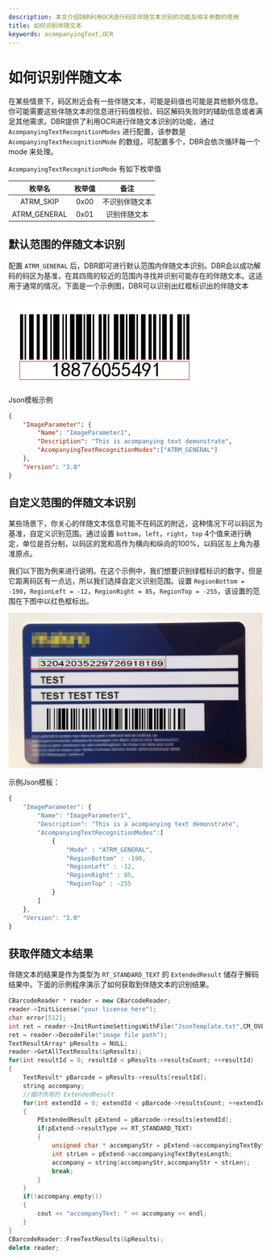 ```yaml
---
description: 本文介绍DBR利用OCR进行码区伴随文本识别的功能及相关参数的使用
title: 如何识别伴随文本
keywords: acompanyingText,OCR
---
```

# 如何识别伴随文本
在某些情景下，码区附近会有一些伴随文本，可能是码值也可能是其他额外信息。你可能需要这些伴随文本的信息进行码值校验、码区解码失败时的辅助信息或者满足其他需求。DBR提供了利用OCR进行伴随文本识别的功能，通过 `AcompanyingTextRecognitionModes` 进行配置，该参数是 `AcompanyingTextRecognitionMode` 的数组，可配置多个，DBR会依次循环每一个 mode 来处理。

`AcompanyingTextRecognitionMode` 有如下枚举值

| 枚举名    | 枚举值 | 备注                       |
|:-----------:|:--------:|:--------------------:|
| ATRM_SKIP | 0x00   | 不识别伴随文本            |
| ATRM_GENERAL | 0x01   | 识别伴随文本  |

## 默认范围的伴随文本识别
配置 `ATRM_GENERAL` 后，DBR即可进行默认范围内伴随文本识别。DBR会以成功解码的码区为基准，在其四周的较近的范围内寻找并识别可能存在的伴随文本。这适用于通常的情况，下面是一个示例图，DBR可以识别出红框标识出的伴随文本

![standard-acompanying-text][1]

Json模板示例
```json
{
    "ImageParameter": {
        "Name": "ImageParameter1", 
        "Description": "This is acompanying text demonstrate", 
        "AcompanyingTextRecognitionModes":["ATRM_GENERAL"]
    }, 
    "Version": "3.0"
}  
```
## 自定义范围的伴随文本识别
某些场景下，你关心的伴随文本信息可能不在码区的附近，这种情况下可以码区为基准，自定义识别范围。通过设置 `bottom`，`left`，`right`，`top` 4个值来进行确定，单位是百分制，以码区的宽和高作为横向和纵向的100%，以码区左上角为基准原点。

我们以下图为例来进行说明。在这个示例中，我们想要识别绿框标识的数字，但是它距离码区有一点远，所以我们选择自定义识别范围。设置 `RegionBottom = -190`，`RegionLeft = -12`，`RegionRight = 85`，`RegionTop = -255`，该设置的范围在下图中以红色框标出。

![a card image demo that has a customed acompanying text recognition range][3]

示例Json模板：
```javascript
{
    "ImageParameter": {
        "Name": "ImageParameter1", 
        "Description": "This is a acompanying text demonstrate", 
        "AcompanyingTextRecognitionModes":[
            {
                "Mode" : "ATRM_GENERAL",
                "RegionBottom" : -190,
                "RegionLeft" : -12,
                "RegionRight" : 85,
                "RegionTop" : -255
            }
        ]
    }, 
    "Version": "3.0"
}  
```
## 获取伴随文本结果
伴随文本的结果是作为类型为 `RT_STANDARD_TEXT` 的 `ExtendedResult` 储存于解码结果中。下面的示例程序演示了如何获取到伴随文本的识别结果。
```c++
CBarcodeReader * reader = new CBarcodeReader;
reader->InitLicense("your license here");
char error[512];
int ret = reader->InitRuntimeSettingsWithFile("JsonTemplate.txt",CM_OVERWRITE,error,512);
ret = reader->DecodeFile("image file path");
TextResultArray* pResults = NULL;
reader->GetAllTextResults(&pResults);
for(int resultId = 0; resultId < pResults->resultsCount; ++resultId)
{
    TextResult* pBarcode = pResults->results[resultId];
    string accompany;
    //循环所有的 ExtendedResult
    for(int extendId = 0; extendId < pBarcode->resultsCount; ++extendId)
    {
        PExtendedResult pExtend = pBarcode->results[extendId];
        if(pExtend->resultType == RT_STANDARD_TEXT)
        {
            unsigned char * accompanyStr = pExtend->accompanyingTextBytes;
            int strLen = pExtend->accompanyingTextBytesLength;
            accompany = string(accompanyStr,accompanyStr + strLen);
            break;
        }    
    }
    if(!accompany.empty())
    {
        cout << "accompanyText: " << accompany << endl;
    }
}
CBarcodeReader::FreeTextResults(&pResults);
delete reader;
```

[1]:assets\recognise-acompanying-text/standard-acompanying-text.png
[3]:assets/recognise-acompanying-text/acompanying-text-card.png